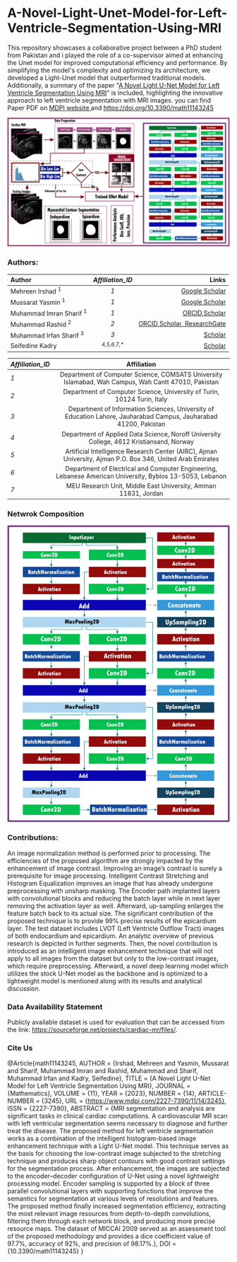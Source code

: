 # A-Novel-Light-Unet-Model-for-Left-Ventricle-Segmentation-Using-MRI
This repository showcases a collaborative project between a PhD student from Pakistan and i played the role of a co-supervisor aimed at enhancing the Unet model for improved computational efficiency and performance. By simplifying the model's complexity and optimizing its architecture, we developed a Light-Unet model that outperformed traditional models. Additionally, a summary of the paper "<a href='https://www.mdpi.com/2227-7390/11/14/3245'>A Novel Light U-Net Model for Left Ventricle Segmentation Using MRI</a>" is included, highlighting the innovative approach to left ventricle segmentation with MRI images.
you can find Paper PDF on <a href='https://www.mdpi.com/2227-7390/11/14/3245'> MDPI website </a> and https://doi.org/10.3390/math11143245


<img src='figures/Main Model New.jpg'> 

### Authors: 

<!-- 
<ol>
<li>
    Mehreen Irshad<sup>1</sup> 
    [<a href='https://scholar.google.com/scholar?q=Mehreen%20Irshad'>Google Scholar</a>]
     
</li>
<li>
    Mussarat Yasmin <sup>1</sup>
    [<a href='https://scholar.google.com/scholar?q=Mussarat%20Yasmin'>Scholar</a>]
    
</li>
<li>
    Muhammad Imran Sharif <sup>1</sup>
    [<a href='https://orcid.org/0000-0002-4786-6579'> ORCID</a>,<a href='https://scholar.google.com/scholar?q=Muhammad%20Imran%20Sharif'>Scholar</a>,]
</li>
<li>
    Muhammad Rashid <sup>2</sup>
    [<a href='https://orcid.org/0000-0002-2557-6845'> ORCID</a>,<a href='https://scholar.google.com/scholar?q=Muhammad%20Rashid'>Scholar</a>,<a href='https://www.researchgate.net/profile/Muhammad-Rashid-65'> ResearchGate</a>]
</li>

<li>
Muhammad Irfan Sharif <sup>3</sup>
 [<a href='https://scholar.google.com/scholar?q=Muhammad%20Irfan%20Sharif'>Scholar</a>]
</li>
<li>
Seifedine Kadry <sup>4,5,6,7,*</sup>
 [<a href='https://scholar.google.com/scholar?q=Seifedine%20Kadry'>Scholar</a>]

</li>
</ol>
-->
| Author      | *Affiliation_ID* | Links     |
| :---        |    :----:   |          ---: |
| Mehreen Irshad <sup>1</sup>      | *1*       | <a href='https://scholar.google.com/scholar?q=Mehreen%20Irshad'>Google Scholar</a>   |
| Mussarat Yasmin <sup>1</sup> |  *1*   | <a href='https://scholar.google.com/scholar?q=Mussarat%20Yasmin'>Google Scholar</a>      |
| Muhammad Imran Sharif <sup>1</sup>   | *1*        | <a href='https://orcid.org/0000-0002-4786-6579'> ORCID</a>,<a href='https://scholar.google.com/scholar?q=Muhammad%20Imran%20Sharif'>Scholar</a>      |
| Muhammad Rashid <sup>2</sup>   | *2*        | <a href='https://orcid.org/0000-0002-2557-6845'> ORCID</a>,<a href='https://scholar.google.com/scholar?q=Muhammad%20Rashid'>Scholar</a>,<a href='https://www.researchgate.net/profile/Muhammad-Rashid-65'> ResearchGate</a>      |
| Muhammad Irfan Sharif <sup>3</sup>   | *3*        | <a href='https://scholar.google.com/scholar?q=Muhammad%20Irfan%20Sharif'>Scholar</a>      |
| Seifedine Kadry    | <sup>*4,5,6,7,** </sup>        | <a href='https://scholar.google.com/scholar?q=Seifedine%20Kadry'>Scholar</a>      |

| *Affiliation_ID*      | Affiliation |
| :---        |    :----:   |
| *1*        |   Department of Computer Science, COMSATS University Islamabad, Wah Campus, Wah Cantt 47010, Pakistan    |
| *2*        |   Department of Computer Science, University of Turin, 10124 Turin, Italy    |
| *3*        |   Department of Information Sciences, University of Education Lahore, Jauharabad Campus, Jauharabad 41200, Pakistan    |
| *4*        |   Department of Applied Data Science, Noroff University College, 4612 Kristiansand, Norway    |
| *5*        |   Artificial Intelligence Research Center (AIRC), Ajman University, Ajman P.O. Box 346, United Arab Emirates    |
| *6*        |   Department of Electrical and Computer Engineering, Lebanese American University, Byblos 13-5053, Lebanon    |
| *7*        |   MEU Research Unit, Middle East University, Amman 11831, Jordan    |

### Netwrok Composition
<img src='figures/Network Composition.jpg'>

### Contributions:
An image normalization method is performed prior to processing. The efficiencies of the proposed algorithm are strongly impacted by the enhancement of image contrast. Improving an image’s contrast is surely a prerequisite for image processing.
Intelligent Contrast Stretching and Histogram Equalization improves an image that has already undergone preprocessing with unsharp masking.
The Encoder path implanted layers with convolutional blocks and reducing the batch layer while in next layer removing the activation layer as well.
Afterward, up-sampling enlarges the feature batch back to its actual size. The significant contribution of the proposed technique is to provide 99% precise results of the epicardium layer.
The test dataset includes LVOT (Left Ventricle Outflow Tract) images of both endocardium and epicardium.
An analytic overview of previous research is depicted in further segments. Then, the novel contribution is introduced as an intelligent image enhancement technique that will not apply to all images from the dataset but only to the low-contrast images, which require preprocessing. Afterward, a novel deep learning model which utilizes the stock U-Net model as the backbone and is optimized to a lightweight model is mentioned along with its results and analytical discussion.

### Data Availability Statement
Publicly available dataset is used for evaluation that can be accessed from the link: https://sourceforge.net/projects/cardiac-mr/files/.

### Cite Us

@Article{math11143245,
AUTHOR = {Irshad, Mehreen and Yasmin, Mussarat and Sharif, Muhammad Imran and Rashid, Muhammad and Sharif, Muhammad Irfan and Kadry, Seifedine},
TITLE = {A Novel Light U-Net Model for Left Ventricle Segmentation Using MRI},
JOURNAL = {Mathematics},
VOLUME = {11},
YEAR = {2023},
NUMBER = {14},
ARTICLE-NUMBER = {3245},
URL = {https://www.mdpi.com/2227-7390/11/14/3245},
ISSN = {2227-7390},
ABSTRACT = {MRI segmentation and analysis are significant tasks in clinical cardiac computations. A cardiovascular MR scan with left ventricular segmentation seems necessary to diagnose and further treat the disease. The proposed method for left ventricle segmentation works as a combination of the intelligent histogram-based image enhancement technique with a Light U-Net model. This technique serves as the basis for choosing the low-contrast image subjected to the stretching technique and produces sharp object contours with good contrast settings for the segmentation process. After enhancement, the images are subjected to the encoder–decoder configuration of U-Net using a novel lightweight processing model. Encoder sampling is supported by a block of three parallel convolutional layers with supporting functions that improve the semantics for segmentation at various levels of resolutions and features. The proposed method finally increased segmentation efficiency, extracting the most relevant image resources from depth-to-depth convolutions, filtering them through each network block, and producing more precise resource maps. The dataset of MICCAI 2009 served as an assessment tool of the proposed methodology and provides a dice coefficient value of 97.7%, accuracy of 92%, and precision of 98.17%.},
DOI = {10.3390/math11143245}
}